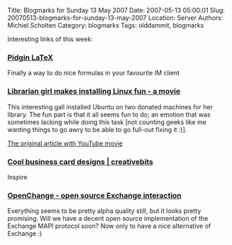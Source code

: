 Title: Blogmarks for Sunday 13 May 2007
Date: 2007-05-13 05:00:01
Slug: 20070513-blogmarks-for-sunday-13-may-2007
Location: Server
Authors: Michiel Scholten
Category: blogmarks
Tags: olddammit, blogmarks

<p>Interesting links of this week:</p>
<h3><a href="http://tapas.affenbande.org/wordpress/?page_id=70">Pidgin LaTeX</a></h3>
<p>Finally a way to do nice formulas in your favourite IM client</p>
<h3><a href="http://www.jessamyn.com/journal/2007/05/weird-little-radar-blip.html">Librarian girl makes installing Linux fun - a movie</a></h3>
<p>This interesting gall installed Ubuntu on two donated machines for her library. The fun part is that it all seems fun to do; an emotion that was sometimes lacking while doing this task [not counting geeks like me wanting things to go awry to be able to go full-out fixing it :)].</p>

<p><a href="http://www.librarian.net/stax/2042/do-you-ubuntu/">The original article with YouTube movie</a></p>
<h3><a href="http://creativebits.org/cool_business_card_designs">Cool business card designs | creativebits</a></h3>
<p>Inspire</p>
<h3><a href="http://www.openchange.org/">OpenChange - open source Exchange interaction</a></h3>
<p>Everything seems to be pretty alpha quality still, but it looks pretty promising. Will we have a decent open source implementation of the Exchange MAPI protocol soon? Now only to have a nice alternative of Exchange :)</p>
